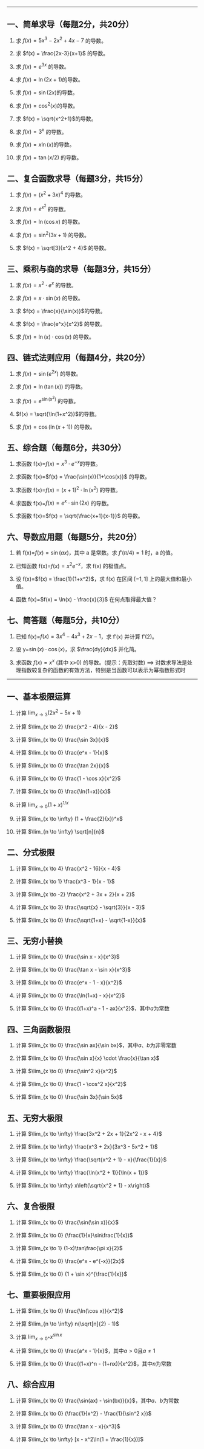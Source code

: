 
---
## 一、简单求导（每题2分，共20分）

1. 求 $f(x) = 5x^3 - 2x^2 + 4x - 7$ 的导数。
    
2. 求 $f(x) = \frac{2x-3}{x+1}$ 的导数。
    
3. 求 $f(x) = e^{3x}$ 的导数。
    
4. 求 $f(x) = \ln(2x+1)$的导数。
    
5. 求 $f(x) = \sin(2x)$的导数。
    
6. 求 $f(x) = \cos^2(x)$的导数。
    
7. 求 $f(x) = \sqrt{x^2+1}$​ 的导数。
    
8. 求 $f(x) = 3^x$ 的导数。
    
9. 求 $f(x) = x\ln(x)$的导数。
    
10. 求 $f(x) = \tan(x/2)$ 的导数。
    

## 二、复合函数求导（每题3分，共15分）

1. 求 $f(x) = (x^2 + 3x)^4$ 的导数。
    
2. 求 $f(x) = e^{x^2}$ 的导数。
    
3. 求 $f(x) = \ln(\cos x)$ 的导数。
    
4. 求 $f(x) = \sin^2(3x+1)$ 的导数。
    
5. 求 $f(x) = \sqrt[3]{x^2 + 4}$ 的导数。
    

## 三、乘积与商的求导（每题3分，共15分）

1. 求 $f(x) = x^2 \cdot e^x$ 的导数。
    
2. 求 $f(x) = x \cdot \sin(x)$ 的导数。
    
3. 求 $f(x) = \frac{x}{\sin(x)}$​ 的导数。
    
4. 求 $f(x) = \frac{e^x}{x^2}$ 的导数。
    
5. 求 $f(x) = \ln(x) \cdot \cos(x)$ 的导数。
    

## 四、链式法则应用（每题4分，共20分）

1. 求 $f(x) = \sin(e^{2x})$ 的导数。
    
2. 求 $f(x) = \ln(\tan(x))$ 的导数。
    
3. 求 $f(x) = e^{\sin(x^2)}$ 的导数。
    
4. $f(x) = \sqrt{\ln(1+x^2)}$​ 的导数。
    
5. 求 $f(x) = \cos(\ln(x+1))$ 的导数。
    

## 五、综合题（每题6分，共30分）

1. 求函数 f(x)=$f(x) = x^3 \cdot e^{-x}$的导数。
    
2. 求函数 f(x)=$f(x) = \frac{\sin(x)}{1+\cos(x)}$​ 的导数。
    
3. 求函数 f(x)=$f(x) = (x+1)^2 \cdot \ln(x^2)$ 的导数。
    
4. 求函数 f(x)=$f(x) = e^{x} \cdot \sin(2x)$ 的导数。
    
5. 求函数 f(x)=$f(x) = \sqrt{\frac{x+1}{x-1}}$ 的导数。
    

## 六、导数应用题（每题5分，共20分）

1. 若 f(x)=$f(x) = \sin(ax)$，其中 a 是常数。求 $f'(\pi/4)=1$ 时，a 的值。
    
2. 已知函数 f(x)=$f(x) = x^2e^{-x}$，求 f(x) 的极值点。
    
3. 设 f(x)=$f(x) = \frac{1}{1+x^2}$​，求 f(x) 在区间 $[−1,1]$ 上的最大值和最小值。
    
4. 函数 f(x)=$f(x) = \ln(x) - \frac{x}{3}$​ 在何点取得最大值？
    

## 七、简答题（每题5分，共10分）

1. 已知 f(x)=$f(x) = 3x^4 - 4x^3 + 2x - 1$，求 f′(x) 并计算 f′(2)。
    
2. 设 y=$\sin(x) \cdot \cos(x)$，求 $\frac{dy}{dx}$​ 并化简。
    
3. 求函数 $f(x) = x^x$ (其中 x>0) 的导数。(提示：先取对数) ==> 对数求导法是处理指数较复杂的函数的有效方法，特别是当函数可以表示为幂指数形式时
    

---

## 一、基本极限运算

1. 计算 $\lim_{x \to 3} (2x^2 - 5x + 1)$
    
2. 计算 $\lim_{x \to 2} \frac{x^2 - 4}{x - 2}$
    
3. 计算 $\lim_{x \to 0} \frac{\sin 3x}{x}$
    
4. 计算 $\lim_{x \to 0} \frac{e^x - 1}{x}$
    
5. 计算 $\lim_{x \to 0} \frac{\tan 2x}{x}$
    
6. 计算 $\lim_{x \to 0} \frac{1 - \cos x}{x^2}$
    
7. 计算 $\lim_{x \to 0} \frac{\ln(1+x)}{x}$
    
8. 计算 $\lim_{x \to 0} (1 + x)^{1/x}$
    
9. 计算 $\lim_{x \to \infty} (1 + \frac{2}{x})^x$
    
10. 计算 $\lim_{n \to \infty} \sqrt[n]{n}$
    
## 二、分式极限

1. 计算 $\lim_{x \to 4} \frac{x^2 - 16}{x - 4}$
    
12. 计算 $\lim_{x \to 1} \frac{x^3 - 1}{x - 1}$
    
13. 计算 $\lim_{x \to -2} \frac{x^2 + 3x + 2}{x + 2}$
    
14. 计算 $\lim_{x \to 3} \frac{\sqrt{x} - \sqrt{3}}{x - 3}$
    
15. 计算 $\lim_{x \to 0} \frac{\sqrt{1+x} - \sqrt{1-x}}{x}$
    

## 三、无穷小替换

1. 计算 $\lim_{x \to 0} \frac{\sin x - x}{x^3}$
    
17. 计算 $\lim_{x \to 0} \frac{\tan x - \sin x}{x^3}$
    
18. 计算 $\lim_{x \to 0} \frac{e^x - 1 - x}{x^2}$
    
19. 计算 $\lim_{x \to 0} \frac{\ln(1+x) - x}{x^2}$
    
20. 计算 $\lim_{x \to 0} \frac{(1+x)^a - 1 - ax}{x^2}$，其中$a$为常数
    

## 四、三角函数极限

1. 计算 $\lim_{x \to 0} \frac{\sin ax}{\sin bx}$，其中$a$、$b$为非零常数
    
22. 计算 $\lim_{x \to 0} \frac{\sin x}{x} \cdot \frac{x}{\tan x}$
    
23. 计算 $\lim_{x \to 0} \frac{\sin^2 x}{x^2}$
    
24. 计算 $\lim_{x \to 0} \frac{1 - \cos^2 x}{x^2}$
    
25. 计算 $\lim_{x \to 0} \frac{\sin 3x}{\sin 5x}$
    

## 五、无穷大极限

1. 计算 $\lim_{x \to \infty} \frac{3x^2 + 2x + 1}{2x^2 - x + 4}$
    
27. 计算 $\lim_{x \to \infty} \frac{x^3 + 2x}{3x^3 - 5x^2 + 1}$
    
28. 计算 $\lim_{x \to \infty} \frac{\sqrt{x^2 + 1} - x}{\frac{1}{x}}$
    
29. 计算 $\lim_{x \to \infty} \frac{\ln(x^2 + 1)}{\ln(x + 1)}$
    
30. 计算 $\lim_{x \to \infty} x\left(\sqrt{x^2 + 1} - x\right)$
    

## 六、复合极限

1. 计算 $\lim_{x \to 0} \frac{\sin(\sin x)}{x}$
    
32. 计算 $\lim_{x \to 0} (\frac{1}{x}\sin\frac{1}{x})$
    
33. 计算 $\lim_{x \to 1} (1-x)\tan\frac{\pi x}{2}$
    
34. 计算 $\lim_{x \to 0} \frac{e^x - e^{-x}}{2x}$
    
35. 计算 $\lim_{x \to 0} (1 + \sin x)^{\frac{1}{x}}$
    

## 七、重要极限应用

1. 计算 $\lim_{x \to 0} \frac{\ln(\cos x)}{x^2}$
    
37. 计算 $\lim_{n \to \infty} n(\sqrt[n]{2} - 1)$
    
38. 计算 $\lim_{x \to 0^+} x^{\sin x}$
    
39. 计算 $\lim_{x \to 0} \frac{a^x - 1}{x}$，其中$a > 0$且$a \neq 1$
    
40. 计算 $\lim_{x \to 0} \frac{(1+x)^n - (1+nx)}{x^2}$，其中$n$为常数
    

## 八、综合应用

1. 计算 $\lim_{x \to 0} \frac{\sin(ax) - \sin(bx)}{x}$，其中$a$、$b$为常数
    
42. 计算 $\lim_{x \to 0} (\frac{1}{x^2} - \frac{1}{\sin^2 x})$
    
43. 计算 $\lim_{x \to 0} \frac{\tan x - x}{x^3}$
    
44. 计算 $\lim_{x \to \infty} [x - x^2\ln(1 + \frac{1}{x})]$